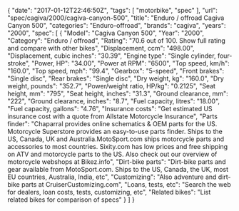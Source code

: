 {
    "date": "2017-01-12T22:46:50Z",
    "tags": [
        "motorbike",
        "spec"
    ],
    "url": "spec\/cagiva\/2000\/cagiva-canyon-500",
    "title": "Enduro \/ offroad Cagiva Canyon 500",
    "categories": "Enduro-offroad",
    "brands": "cagiva",
    "years": "2000",
    "spec": [
        {
            "Model": "Cagiva Canyon 500",
            "Year": "2000",
            "Category": "Enduro \/ offroad",
            "Rating": "70.6 out of 100. Show full rating and compare with other bikes",
            "Displacement, ccm": "498.00",
            "Displacement, cubic inches": "30.39",
            "Engine type": "Single cylinder, four-stroke",
            "Power, HP": "34.00",
            "Power at RPM": "6500",
            "Top speed, km\/h": "160.0",
            "Top speed, mph": "99.4",
            "Gearbox": "5-speed",
            "Front brakes": "Single disc",
            "Rear brakes": "Single disc",
            "Dry weight, kg": "160.0",
            "Dry weight, pounds": "352.7",
            "Power\/weight ratio, HP\/kg": "0.2125",
            "Seat height, mm": "795",
            "Seat height, inches": "31.3",
            "Ground clearance, mm": "222",
            "Ground clearance, inches": "8.7",
            "Fuel capacity, litres": "18.00",
            "Fuel capacity, gallons": "4.76",
            "Insurance costs": "Get estimated US insurance cost with a quote from Allstate Motorcycle Insurance",
            "Parts finder": "Chaparral provides online schematics & OEM parts for the US.   Motorcycle Superstore provides an easy-to-use parts finder. Ships to the US, Canada, UK and Australia.MotoSport.com ships motorcycle parts and accessories to most countries.    Sixity.com has low prices and free shipping on ATV and motorcycle parts to the US. Also check out our overview of motorcycle webshops at Bikez.info",
            "Dirt-bike parts": "Dirt-bike parts and gear available from MotoSport.com. Ships to the US, Canada, the UK, most EU countries, Australia, India, etc",
            "Customizing": "Also adventure and dirt-bike parts at CruiserCustomizing.com",
            "Loans, tests, etc": "Search the web for dealers, loan costs, tests, customizing, etc",
            "Related bikes": "List related bikes for comparison of specs"
        }
    ]
}